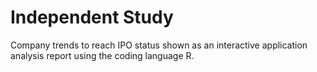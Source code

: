 # Independent Study
 Company trends to reach IPO status shown as an interactive application analysis report using the coding language R.
